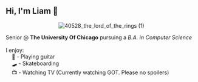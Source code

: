 ## Hi, I'm Liam 🐌

<p align="center">
  <img src="https://github.com/user-attachments/assets/5473a107-b8ae-4d9f-8aeb-aa7c29d79e50" alt="40528_the_lord_of_the_rings (1)" />
</p>

Senior @ <b>The University Of Chicago</b> pursuing a <i>B.A. in Computer Science</i>
<br><br>
I enjoy:<br>
&nbsp;&nbsp;&nbsp;&nbsp;🎸 - Playing guitar<br>
&nbsp;&nbsp;&nbsp;&nbsp;🛹 - Skateboarding<br>
&nbsp;&nbsp;&nbsp;&nbsp;📺 - Watching TV (Currently watching GOT. Please no spoilers)<br>

